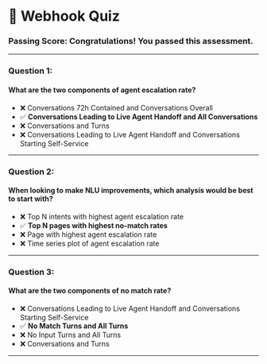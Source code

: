 # 🚀 Webhook Quiz

### Passing Score: Congratulations! You passed this assessment.

---

### Question 1:  
#### What are the two components of agent escalation rate?  
- ❌ Conversations 72h Contained and Conversations Overall  
- ✅ **Conversations Leading to Live Agent Handoff and All Conversations**  
- ❌ Conversations and Turns  
- ❌ Conversations Leading to Live Agent Handoff and Conversations Starting Self-Service  

---

### Question 2:  
#### When looking to make NLU improvements, which analysis would be best to start with?  
- ❌ Top N intents with highest agent escalation rate  
- ✅ **Top N pages with highest no-match rates**  
- ❌ Page with highest agent escalation rate  
- ❌ Time series plot of agent escalation rate  

---

### Question 3:  
#### What are the two components of no match rate?  
- ❌ Conversations Leading to Live Agent Handoff and Conversations Starting Self-Service  
- ✅ **No Match Turns and All Turns**  
- ❌ No Input Turns and All Turns  
- ❌ Conversations and Turns  

---
